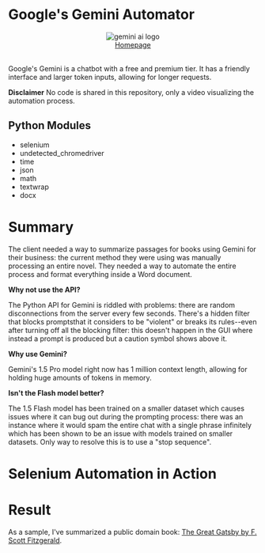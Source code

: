 # Google's Gemini Automator

<div align="center">
    <picture><img alt="gemini ai logo" src="https://github.com/miahj1/Gemini-Automator/assets/84815985/7be714fb-9a19-4502-b47e-90c16cd03f98"></picture>
    <br>
    <div align="center"><a href="https://aistudio.google.com/app/">Homepage</a></div>
</div>
<br>

Google's Gemini is a chatbot with a free and premium tier. 
It has a friendly interface and larger token inputs, allowing for longer requests. 

**Disclaimer** No code is shared in this repository, only a video visualizing the automation process.

## Python Modules
- selenium
- undetected_chromedriver
- time
- json
- math
- textwrap
- docx

# Summary
The client needed a way to summarize passages for books using Gemini for their business: the current method they were using was manually processing an entire novel.
They needed a way to automate the entire process and format everything inside a Word document.

**Why not use the API?**<br>

The Python API for Gemini is riddled with problems: there are random disconnections from the server every few seconds. 
There's a hidden filter that blocks promptsthat it considers to be "violent" or breaks its rules--even after turning off all the blocking filter: this doesn't
happen in the GUI where instead a prompt is produced but a caution symbol shows above it.

**Why use Gemini?**<br>

Gemini's 1.5 Pro model right now has 1 million context length, allowing for holding huge amounts of tokens in memory.

**Isn't the Flash model better?**<br>

The 1.5 Flash model has been trained on a smaller dataset which causes issues where it can bug out during the prompting process: 
there was an instance where it would spam the entire chat with a single phrase infinitely which has been shown to be an issue with models
trained on smaller datasets. Only way to resolve this is to use a "stop sequence".

# Selenium Automation in Action


# Result
As a sample, I've summarized a public domain book: [The Great Gatsby by F. Scott Fitzgerald](great_gatsby.docx).

